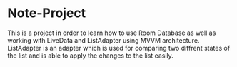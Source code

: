 # Note-Project

This is a project in order to learn how to use Room Database as well as working with LiveData and ListAdapter using MVVM architecture.
ListAdapter is an adapter which is used for comparing two diffrent states of the list and is able to apply the changes to the list easily.
